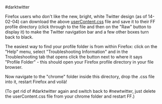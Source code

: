 #darktwitter

Firefox users who don't like the new, bright, white Twitter design (as of 14-02-04) can download the above [userContent.css](userContent.css) file and save it to their FF profile directory (click through to the file and then on the "Raw" button to display it) to make the Twitter navigation bar and a few other boxes turn back to black.

The easiest way to find your profile folder is from within Firefox: click on the "Help" menu, select "Troubleshooting Information" and in the Troubleshooting tab that opens click the button next to where it says "Profile Folder" - this should open your Firefox profile directory in your file browser.

Now navigate to the "chrome" folder inside this directory, drop the .css file into it, restart Firefox and voilà!


(To get rid of #darktwitter again and switch back to #newtwitter, just delete the userContent.css file from your chrome folder and restart FF.)